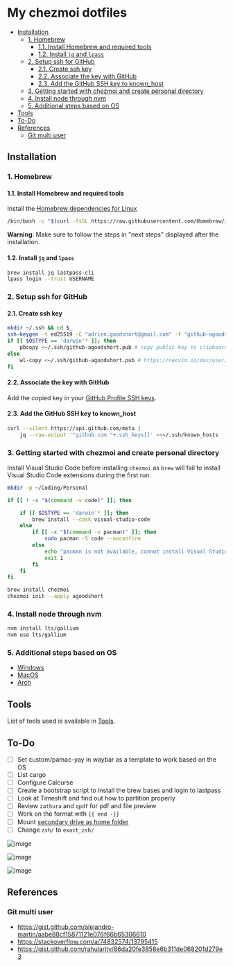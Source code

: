 # My chezmoi dotfiles

<!-- toc -->

- [Installation](#installation)
    * [1. Homebrew](#1-homebrew)
        + [1.1. Install Homebrew and required tools](#11-install-homebrew-and-required-tools)
        + [1.2. Install `jq` and `lpass`](#12-install-jq-and-lpass)
    * [2. Setup ssh for GitHub](#2-setup-ssh-for-github)
        + [2.1. Create ssh key](#21-create-ssh-key)
        + [2.2. Associate the key with GitHub](#22-associate-the-key-with-github)
        + [2.3. Add the GitHub SSH key to known_host](#23-add-the-github-ssh-key-to-known_host)
    * [3. Getting started with chezmoi and create personal directory](#3-getting-started-with-chezmoi-and-create-personal-directory)
    * [4. Install node through nvm](#4-install-node-through-nvm)
    * [5. Additional steps based on OS](#5-additional-steps-based-on-os)
- [Tools](#tools)
- [To-Do](#to-do)
- [References](#references)
    * [Git multi user](#git-multi-user)

<!-- tocstop -->

## Installation

### 1. Homebrew

#### 1.1. Install Homebrew and required tools

Install the [Homebrew dependencies for Linux](https://docs.brew.sh/Homebrew-on-Linux#requirements)

```bash
/bin/bash -c "$(curl -fsSL https://raw.githubusercontent.com/Homebrew/install/HEAD/install.sh)"
```

**Warning**: Make sure to follow the steps in "next steps" displayed after the installation.

#### 1.2. Install `jq` and `lpass`

```bash
brew install jq lastpass-cli
lpass login --trust USERNAME
```

### 2. Setup ssh for GitHub

#### 2.1. Create ssh key

```bash
mkdir ~/.ssh && cd $_
ssh-keygen -t ed25519 -C "adrien.goodshort@gmail.com" -f "github-agoodshort"
if [[ $OSTYPE == 'darwin'* ]]; then
	pbcopy <~/.ssh/github-agoodshort.pub # copy public key to clipboard
else
	wl-copy <~/.ssh/github-agoodshort.pub # https://neovim.io/doc/user/provider.html#provider-clipboard
fi
```

#### 2.2. Associate the key with GitHub

Add the copied key in your [GitHub Profile SSH keys](https://github.com/settings/keys).

#### 2.3. Add the GitHub SSH key to known_host

```bash
curl --silent https://api.github.com/meta |
	jq --raw-output '"github.com "+.ssh_keys[]' >>~/.ssh/known_hosts
```

### 3. Getting started with chezmoi and create personal directory

Install Visual Studio Code before installing `chezmoi` as `brew` will fail to install Visual Studio Code extensions during the first run.

```bash
mkdir -p ~/Coding/Personal

if [[ ! -x "$(command -v code)" ]]; then

	if [[ $OSTYPE == 'darwin'* ]]; then
		brew install --cask visual-studio-code
	else
		if [[ -x "$(command -v pacman)" ]]; then
			sudo pacman -S code --noconfirm
		else
			echo "pacman is not available, cannot install Visual Studio Code"
			exit 1
		fi
	fi
fi

brew install chezmoi
chezmoi init --apply agoodshort
```

### 4. Install node through nvm

```bash
nvm install lts/gallium
nvm use lts/gallium
```

### 5. Additional steps based on OS

- [Windows](/docs/WINDOWS.md)
- [MacOS](/docs/MACOS.md)
- [Arch](/docs/ARCH.md)

## Tools

List of tools used is available in [Tools](/docs/TOOLS.md).

## To-Do

- [ ] Set custom/pamac-yay in waybar as a template to work based on the OS
- [ ] List cargo
- [ ] Configure Calcurse
- [ ] Create a bootstrap script to install the brew bases and login to lastpass
- [ ] Look at Timeshift and find out how to partition properly
- [ ] Review `zathura` and `qpdf` for pdf and file preview
- [ ] Work on the format with `{{ end -}}`
- [ ] Mount [secondary drive as home folder](https://www.howtogeek.com/442101/how-to-move-your-linux-home-directory-to-another-hard-drive/)
- [ ] Change `zsh/` to `exact_zsh/`

![image](https://github.com/agoodshort/dotfiles/assets/33832653/f9eaa504-ca26-4b2b-bd64-a3a4da49b793)

![image](https://github.com/agoodshort/dotfiles/assets/33832653/c0a70690-0ea0-4842-890a-8b85a028b6f6)

![image](https://github.com/agoodshort/dotfiles/assets/33832653/9c983bb1-1872-4e86-b08b-51ff29c18a18)

## References

### Git multi user

- <https://gist.github.com/alejandro-martin/aabe88cf15871121e076f66b65306610>
- <https://stackoverflow.com/a/74832574/13795415>
- <https://gist.github.com/rahularity/86da20fe3858e6b311de068201d279e3>
